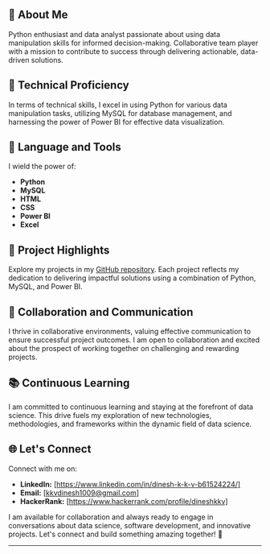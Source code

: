 
## 👋 About Me

Python enthusiast and data analyst passionate about using data manipulation skills for informed decision-making. Collaborative team player with a mission to contribute to success through delivering actionable, data-driven solutions.

## 🚀 Technical Proficiency

In terms of technical skills, I excel in using Python for various data manipulation tasks, utilizing MySQL for database management, and harnessing the power of Power BI for effective data visualization.

## 🔧 Language and Tools

I wield the power of:

- **Python**
- **MySQL**
- **HTML**
- **CSS**
- **Power BI**
- **Excel**

## 🌟 Project Highlights

Explore my projects in my [GitHub repository](https://github.com/kkv-dinesh?tab=repositories). Each project reflects my dedication to delivering impactful solutions using a combination of Python, MySQL, and Power BI.

## 🤝 Collaboration and Communication

I thrive in collaborative environments, valuing effective communication to ensure successful project outcomes. I am open to collaboration and excited about the prospect of working together on challenging and rewarding projects.

## 📚 Continuous Learning

I am committed to continuous learning and staying at the forefront of data science. This drive fuels my exploration of new technologies, methodologies, and frameworks within the dynamic field of data science.

## 🌐 Let's Connect

Connect with me on:

- **LinkedIn:** [https://www.linkedin.com/in/dinesh-k-k-v-b61524224/]
- **Email:** [kkvdinesh1009@gmail.com]
- **HackerRank:** [https://www.hackerrank.com/profile/dineshkkv]

I am available for collaboration and always ready to engage in conversations about data science, software development, and innovative projects. Let's connect and build something amazing together! 🚀

--- 


